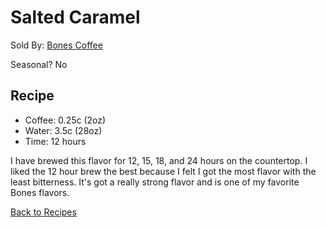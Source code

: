 # Salted Caramel
Sold By: [Bones Coffee](https://www.bonescoffee.com/products/bones-coffee-company-salted-caramel-coffee)

Seasonal? No

## Recipe
  * Coffee: 0.25c (2oz)
  * Water: 3.5c (28oz)
  * Time: 12 hours

I have brewed this flavor for 12, 15, 18, and 24 hours on the countertop. I liked the 12 hour brew the best because I felt I got the most flavor with the least bitterness. It's got a really strong flavor and is one of my favorite Bones flavors.

[Back to Recipes](https://github.com/c-d-smith/cold-brew-coffee/blob/master/recipes/README.md)
